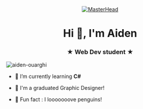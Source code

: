 <div align="center">
  <a href="https://aiden-ouarghi.io">
    <img src="https://i.pinimg.com/originals/3f/68/99/3f68999a4da1459dd079bad8b7bfe264.gif" alt="MasterHead">
  </a>
</div>



<h1 align="center">Hi 🦊, I'm Aiden</h1>
<h3 align="center">★ Web Dev student ★</h3>

<p align="left"> <img src="https://komarev.com/ghpvc/?username=aiden-ouarghi&label=Profile%20views&color=ff8000&style=flat" alt="aiden-ouarghi" /> </p>

- 🌱 I’m currently learning **C#**

- 📄 I'm a graduated Graphic Designer!

- 🤍 Fun fact : I looooooove penguins!
